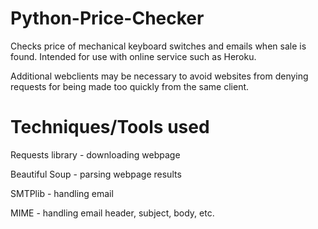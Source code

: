 # Python-Price-Checker
Checks price of mechanical keyboard switches and emails when sale is found.
Intended for use with online service such as Heroku. 

Additional webclients may be necessary to avoid websites from denying requests for being made too quickly from the same client.

# Techniques/Tools used
Requests library - downloading webpage

Beautiful Soup - parsing webpage results

SMTPlib - handling email 

MIME - handling email header, subject, body, etc.
